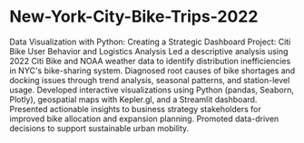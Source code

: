 # New-York-City-Bike-Trips-2022
Data Visualization with Python: Creating a Strategic Dashboard
Project: Citi Bike User Behavior and Logistics Analysis
Led a descriptive analysis using 2022 Citi Bike and NOAA weather data to identify distribution inefficiencies in NYC's bike-sharing system.
Diagnosed root causes of bike shortages and docking issues through trend analysis, seasonal patterns, and station-level usage.
Developed interactive visualizations using Python (pandas, Seaborn, Plotly), geospatial maps with Kepler.gl, and a Streamlit dashboard.
Presented actionable insights to business strategy stakeholders for improved bike allocation and expansion planning.
Promoted data-driven decisions to support sustainable urban mobility.
